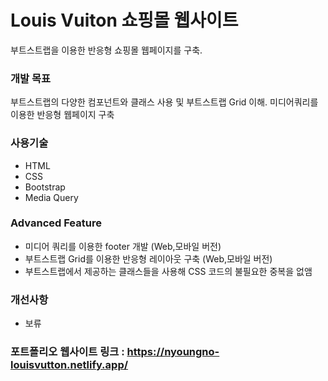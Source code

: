 # Louis Vuiton 쇼핑몰 웹사이트

부트스트랩을 이용한 반응형 쇼핑몰 웹페이지를 구축.

### 개발 목표
부트스트랩의 다양한 컴포넌트와 클래스 사용 및 부트스트랩 Grid 이해. 미디어쿼리를 이용한 반응형 웹페이지 구축

### 사용기술
- HTML
- CSS
- Bootstrap
- Media Query

### Advanced Feature
- 미디어 쿼리를 이용한 footer 개발 (Web,모바일 버전)
- 부트스트랩 Grid를 이용한 반응형 레이아웃 구축 (Web,모바일 버전)
- 부트스트랩에서 제공하는 클래스들을 사용해 CSS 코드의 불필요한 중복을 없앰

### 개선사항
- 보류

### 포트폴리오 웹사이트 링크 : <https://nyoungno-louisvutton.netlify.app/>
